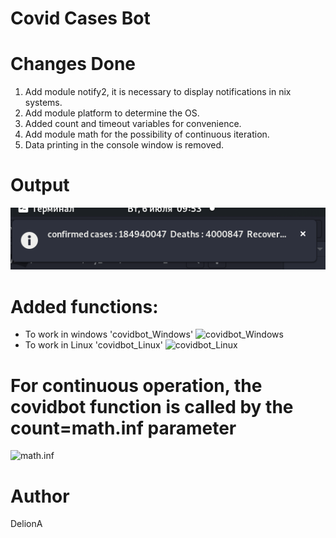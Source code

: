 # Covid Cases Bot

# Changes Done
1. Add module notify2, it is necessary to display notifications in nix systems.
2. Add module platform to determine the OS.
3. Added count and timeout variables for convenience.
4. Add module math for the possibility of continuous iteration.
5. Data printing in the console window is removed.

# Output
![Output-screenshot](Images/screenshot_enhanced.png)
# Added functions:
- To work in windows 'covidbot_Windows'
![covidbot_Windows](https://github.com/DelionA/Awesome_Python_Scripts/blob/feature/AutomationScripts/Covid%20Cases%20Bot/Images/screenshot5?raw=true)
- To work in Linux 'covidbot_Linux'
![covidbot_Linux](https://github.com/DelionA/Awesome_Python_Scripts/blob/feature/AutomationScripts/Covid%20Cases%20Bot/Images/screenshot6?raw=true)
# For continuous operation, the covidbot function is called by the count=math.inf parameter
![math.inf](https://github.com/DelionA/Awesome_Python_Scripts/blob/feature/AutomationScripts/Covid%20Cases%20Bot/Images/screenshot4?raw=true)


# Author
DelionA
